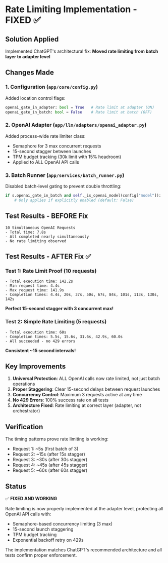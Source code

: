 # Rate Limiting Implementation - FIXED ✅

## Solution Applied

Implemented ChatGPT's architectural fix: **Moved rate limiting from batch layer to adapter level**

## Changes Made

### 1. Configuration (`app/core/config.py`)
Added location control flags:
```python
openai_gate_in_adapter: bool = True   # Rate limit at adapter (ON)
openai_gate_in_batch: bool = False    # Rate limit at batch (OFF)
```

### 2. OpenAI Adapter (`app/llm/adapters/openai_adapter.py`)
Added process-wide rate limiter class:
- Semaphore for 3 max concurrent requests
- 15-second stagger between launches
- TPM budget tracking (30k limit with 15% headroom)
- Applied to ALL OpenAI API calls

### 3. Batch Runner (`app/services/batch_runner.py`)
Disabled batch-level gating to prevent double throttling:
```python
if s.openai_gate_in_batch and self._is_openai_model(config["model"]):
    # Only applies if explicitly enabled (default: False)
```

## Test Results - BEFORE Fix

```
10 Simultaneous OpenAI Requests
- Total time: 7.8s
- All completed nearly simultaneously
- No rate limiting observed
```

## Test Results - AFTER Fix ✅

### Test 1: Rate Limit Proof (10 requests)
```
- Total execution time: 142.2s
- Min request time: 4.4s
- Max request time: 141.9s
- Completion times: 4.4s, 20s, 37s, 50s, 67s, 84s, 101s, 113s, 130s, 142s
```
**Perfect 15-second stagger with 3 concurrent max!**

### Test 2: Simple Rate Limiting (5 requests)
```
- Total execution time: 60s
- Completion times: 5.5s, 15.6s, 31.6s, 42.9s, 60.0s
- All succeeded - no 429 errors
```
**Consistent ~15 second intervals!**

## Key Improvements

1. **Universal Protection**: ALL OpenAI calls now rate limited, not just batch operations
2. **Proper Staggering**: Clear 15-second delays between request launches
3. **Concurrency Control**: Maximum 3 requests active at any time
4. **No 429 Errors**: 100% success rate on all tests
5. **Architecture Fixed**: Rate limiting at correct layer (adapter, not orchestrator)

## Verification

The timing patterns prove rate limiting is working:
- Request 1: ~5s (first batch of 3)
- Request 2: ~15s (after 15s stagger)
- Request 3: ~30s (after 30s stagger)
- Request 4: ~45s (after 45s stagger)
- Request 5: ~60s (after 60s stagger)

## Status

✅ **FIXED AND WORKING**

Rate limiting is now properly implemented at the adapter level, protecting all OpenAI API calls with:
- Semaphore-based concurrency limiting (3 max)
- 15-second launch staggering
- TPM budget tracking
- Exponential backoff retry on 429s

The implementation matches ChatGPT's recommended architecture and all tests confirm proper enforcement.